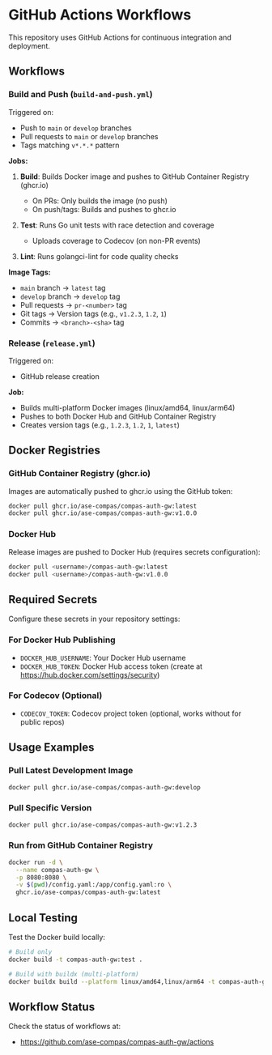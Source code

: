 # GitHub Actions Workflows

This repository uses GitHub Actions for continuous integration and deployment.

## Workflows

### Build and Push (`build-and-push.yml`)

Triggered on:
- Push to `main` or `develop` branches
- Pull requests to `main` or `develop` branches
- Tags matching `v*.*.*` pattern

**Jobs:**
1. **Build**: Builds Docker image and pushes to GitHub Container Registry (ghcr.io)
   - On PRs: Only builds the image (no push)
   - On push/tags: Builds and pushes to ghcr.io
   
2. **Test**: Runs Go unit tests with race detection and coverage
   - Uploads coverage to Codecov (on non-PR events)
   
3. **Lint**: Runs golangci-lint for code quality checks

**Image Tags:**
- `main` branch → `latest` tag
- `develop` branch → `develop` tag
- Pull requests → `pr-<number>` tag
- Git tags → Version tags (e.g., `v1.2.3`, `1.2`, `1`)
- Commits → `<branch>-<sha>` tag

### Release (`release.yml`)

Triggered on:
- GitHub release creation

**Job:**
- Builds multi-platform Docker images (linux/amd64, linux/arm64)
- Pushes to both Docker Hub and GitHub Container Registry
- Creates version tags (e.g., `1.2.3`, `1.2`, `1`, `latest`)

## Docker Registries

### GitHub Container Registry (ghcr.io)

Images are automatically pushed to ghcr.io using the GitHub token:

```bash
docker pull ghcr.io/ase-compas/compas-auth-gw:latest
docker pull ghcr.io/ase-compas/compas-auth-gw:v1.0.0
```

### Docker Hub

Release images are pushed to Docker Hub (requires secrets configuration):

```bash
docker pull <username>/compas-auth-gw:latest
docker pull <username>/compas-auth-gw:v1.0.0
```

## Required Secrets

Configure these secrets in your repository settings:

### For Docker Hub Publishing
- `DOCKER_HUB_USERNAME`: Your Docker Hub username
- `DOCKER_HUB_TOKEN`: Docker Hub access token (create at https://hub.docker.com/settings/security)

### For Codecov (Optional)
- `CODECOV_TOKEN`: Codecov project token (optional, works without for public repos)

## Usage Examples

### Pull Latest Development Image

```bash
docker pull ghcr.io/ase-compas/compas-auth-gw:develop
```

### Pull Specific Version

```bash
docker pull ghcr.io/ase-compas/compas-auth-gw:v1.2.3
```

### Run from GitHub Container Registry

```bash
docker run -d \
  --name compas-auth-gw \
  -p 8080:8080 \
  -v $(pwd)/config.yaml:/app/config.yaml:ro \
  ghcr.io/ase-compas/compas-auth-gw:latest
```

## Local Testing

Test the Docker build locally:

```bash
# Build only
docker build -t compas-auth-gw:test .

# Build with buildx (multi-platform)
docker buildx build --platform linux/amd64,linux/arm64 -t compas-auth-gw:test .
```

## Workflow Status

Check the status of workflows at:
- https://github.com/ase-compas/compas-auth-gw/actions
